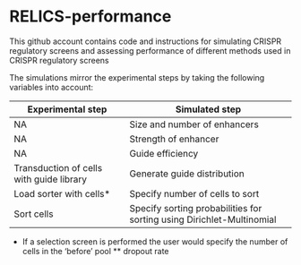 # RELICS-performance
This github account contains code and instructions for simulating CRISPR regulatory screens and assessing performance of different methods used in CRISPR regulatory screens

The simulations mirror the experimental steps by taking the following variables into account:

| Experimental step | Simulated step |
| ----------------- | -------------- |
| NA | Size and number of enhancers|
| NA | Strength of enhancer |
| NA | Guide efficiency |
| Transduction of cells with guide library | Generate guide distribution |
| Load sorter with cells* | Specify number of cells to sort |
| Sort cells | Specify sorting probabilities for sorting using Dirichlet-Multinomial |

* If a selection screen is performed the user would specify the number of cells in the ‘before’ pool
** dropout rate
